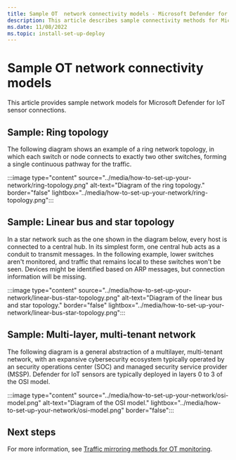 ```yaml
---
title: Sample OT  network connectivity models - Microsoft Defender for IoT
description: This article describes sample connectivity methods for Microsoft Defender for IoT OT sensor connections.
ms.date: 11/08/2022
ms.topic: install-set-up-deploy
---
```


# Sample OT network connectivity models

This article provides sample network models for Microsoft Defender for IoT sensor connections.

## Sample: Ring topology

The following diagram shows an example of a ring network topology, in which each switch or node connects to exactly two other switches, forming a single continuous pathway for the traffic.

:::image type="content" source="../media/how-to-set-up-your-network/ring-topology.png" alt-text="Diagram of the ring topology." border="false" lightbox="../media/how-to-set-up-your-network/ring-topology.png":::

## Sample: Linear bus and star topology

In a star network such as the one shown in the diagram below, every host is connected to a central hub. In its simplest form, one central hub acts as a conduit to transmit messages. In the following example, lower switches aren't monitored, and traffic that remains local to these switches won't be seen. Devices might be identified based on ARP messages, but connection information will be missing.

:::image type="content" source="../media/how-to-set-up-your-network/linear-bus-star-topology.png" alt-text="Diagram of the linear bus and star topology." border="false" lightbox="../media/how-to-set-up-your-network/linear-bus-star-topology.png":::

## Sample: Multi-layer, multi-tenant network

The following diagram is a general abstraction of a multilayer, multi-tenant network, with an expansive cybersecurity ecosystem typically operated by an security operations center (SOC) and managed security service provider (MSSP). Defender for IoT sensors are typically deployed in layers 0 to 3 of the OSI model.

:::image type="content" source="../media/how-to-set-up-your-network/osi-model.png" alt-text="Diagram of the OSI model." lightbox="../media/how-to-set-up-your-network/osi-model.png" border="false":::

## Next steps

For more information, see [Traffic mirroring methods for OT monitoring](traffic-mirroring-methods.md).
